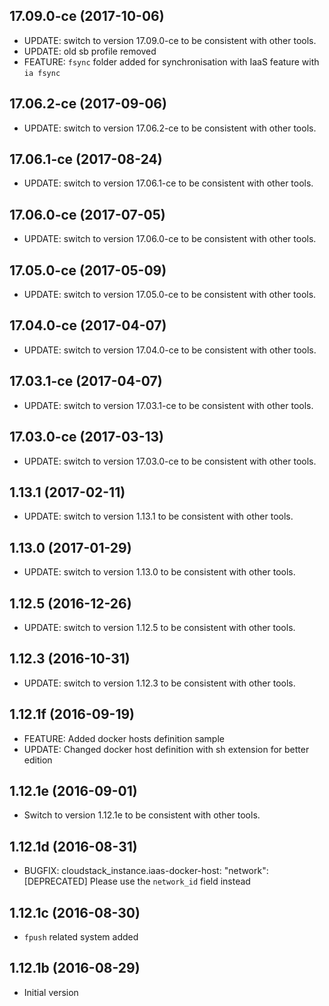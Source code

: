 
## 17.09.0-ce (2017-10-06)
- UPDATE: switch to version 17.09.0-ce to be consistent with other tools.
- UPDATE: old sb profile removed
- FEATURE: `fsync` folder added for synchronisation with IaaS feature with `ia fsync`

## 17.06.2-ce (2017-09-06)
- UPDATE: switch to version 17.06.2-ce to be consistent with other tools.

## 17.06.1-ce (2017-08-24)
- UPDATE: switch to version 17.06.1-ce to be consistent with other tools.

## 17.06.0-ce (2017-07-05)
- UPDATE: switch to version 17.06.0-ce to be consistent with other tools.

## 17.05.0-ce (2017-05-09)
- UPDATE: switch to version 17.05.0-ce to be consistent with other tools.

## 17.04.0-ce (2017-04-07)
- UPDATE: switch to version 17.04.0-ce to be consistent with other tools.

## 17.03.1-ce (2017-04-07)
- UPDATE: switch to version 17.03.1-ce to be consistent with other tools.

## 17.03.0-ce (2017-03-13)
- UPDATE: switch to version 17.03.0-ce to be consistent with other tools.

## 1.13.1 (2017-02-11)
- UPDATE: switch to version 1.13.1 to be consistent with other tools.

## 1.13.0 (2017-01-29)
- UPDATE: switch to version 1.13.0 to be consistent with other tools.

## 1.12.5 (2016-12-26)
- UPDATE: switch to version 1.12.5 to be consistent with other tools.

## 1.12.3 (2016-10-31)
- UPDATE: switch to version 1.12.3 to be consistent with other tools.

## 1.12.1f (2016-09-19)
- FEATURE: Added docker hosts definition sample
- UPDATE: Changed docker host definition with sh extension for better edition

## 1.12.1e (2016-09-01)
- Switch to version 1.12.1e to be consistent with other tools.

## 1.12.1d (2016-08-31)
- BUGFIX: cloudstack_instance.iaas-docker-host: "network": [DEPRECATED] Please use the `network_id` field instead

## 1.12.1c (2016-08-30)
- ```fpush``` related system added

## 1.12.1b (2016-08-29)
- Initial version
